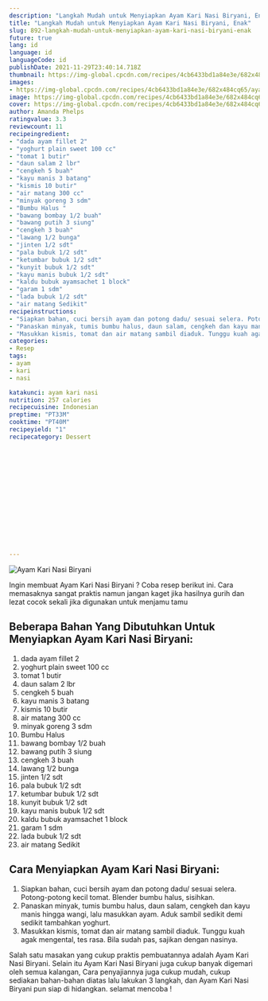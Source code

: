```yaml
---
description: "Langkah Mudah untuk Menyiapkan Ayam Kari Nasi Biryani, Enak"
title: "Langkah Mudah untuk Menyiapkan Ayam Kari Nasi Biryani, Enak"
slug: 892-langkah-mudah-untuk-menyiapkan-ayam-kari-nasi-biryani-enak
future: true
lang: id
language: id
languageCode: id
publishDate: 2021-11-29T23:40:14.718Z 
thumbnail: https://img-global.cpcdn.com/recipes/4cb6433bd1a84e3e/682x484cq65/ayam-kari-nasi-biryani-foto-resep-utama.png
images:
- https://img-global.cpcdn.com/recipes/4cb6433bd1a84e3e/682x484cq65/ayam-kari-nasi-biryani-foto-resep-utama.png
image: https://img-global.cpcdn.com/recipes/4cb6433bd1a84e3e/682x484cq65/ayam-kari-nasi-biryani-foto-resep-utama.png
cover: https://img-global.cpcdn.com/recipes/4cb6433bd1a84e3e/682x484cq65/ayam-kari-nasi-biryani-foto-resep-utama.png
author: Amanda Phelps
ratingvalue: 3.3
reviewcount: 11
recipeingredient:
- "dada ayam fillet 2"
- "yoghurt plain sweet 100 cc"
- "tomat 1 butir"
- "daun salam 2 lbr"
- "cengkeh 5 buah"
- "kayu manis 3 batang"
- "kismis 10 butir"
- "air matang 300 cc"
- "minyak goreng 3 sdm"
- "Bumbu Halus "
- "bawang bombay 1/2 buah"
- "bawang putih 3 siung"
- "cengkeh 3 buah"
- "lawang 1/2 bunga"
- "jinten 1/2 sdt"
- "pala bubuk 1/2 sdt"
- "ketumbar bubuk 1/2 sdt"
- "kunyit bubuk 1/2 sdt"
- "kayu manis bubuk 1/2 sdt"
- "kaldu bubuk ayamsachet 1 block"
- "garam 1 sdm"
- "lada bubuk 1/2 sdt"
- "air matang Sedikit"
recipeinstructions:
- "Siapkan bahan, cuci bersih ayam dan potong dadu/ sesuai selera. Potong-potong kecil tomat. Blender bumbu halus, sisihkan."
- "Panaskan minyak, tumis bumbu halus, daun salam, cengkeh dan kayu manis hingga wangi, lalu masukkan ayam. Aduk sambil sedikit demi sedikit tambahkan yoghurt."
- "Masukkan kismis, tomat dan air matang sambil diaduk. Tunggu kuah agak mengental, tes rasa. Bila sudah pas, sajikan dengan nasinya."
categories:
- Resep
tags:
- ayam
- kari
- nasi

katakunci: ayam kari nasi 
nutrition: 257 calories
recipecuisine: Indonesian
preptime: "PT33M"
cooktime: "PT40M"
recipeyield: "1"
recipecategory: Dessert


     
    
    
    
    
    
    
    
    
    
    
      
    
---
```



![Ayam Kari Nasi Biryani](https://img-global.cpcdn.com/recipes/4cb6433bd1a84e3e/682x484cq65/ayam-kari-nasi-biryani-foto-resep-utama.png)

Ingin membuat Ayam Kari Nasi Biryani ? Coba resep berikut ini. Cara memasaknya sangat praktis namun jangan kaget jika hasilnya gurih dan lezat cocok sekali jika digunakan untuk menjamu tamu

<!--inarticleads1-->

## Beberapa Bahan Yang Dibutuhkan Untuk Menyiapkan Ayam Kari Nasi Biryani:

1. dada ayam fillet 2
1. yoghurt plain sweet 100 cc
1. tomat 1 butir
1. daun salam 2 lbr
1. cengkeh 5 buah
1. kayu manis 3 batang
1. kismis 10 butir
1. air matang 300 cc
1. minyak goreng 3 sdm
1. Bumbu Halus 
1. bawang bombay 1/2 buah
1. bawang putih 3 siung
1. cengkeh 3 buah
1. lawang 1/2 bunga
1. jinten 1/2 sdt
1. pala bubuk 1/2 sdt
1. ketumbar bubuk 1/2 sdt
1. kunyit bubuk 1/2 sdt
1. kayu manis bubuk 1/2 sdt
1. kaldu bubuk ayamsachet 1 block
1. garam 1 sdm
1. lada bubuk 1/2 sdt
1. air matang Sedikit



<!--inarticleads2-->

## Cara Menyiapkan Ayam Kari Nasi Biryani:

1. Siapkan bahan, cuci bersih ayam dan potong dadu/ sesuai selera. Potong-potong kecil tomat. Blender bumbu halus, sisihkan.
1. Panaskan minyak, tumis bumbu halus, daun salam, cengkeh dan kayu manis hingga wangi, lalu masukkan ayam. Aduk sambil sedikit demi sedikit tambahkan yoghurt.
1. Masukkan kismis, tomat dan air matang sambil diaduk. Tunggu kuah agak mengental, tes rasa. Bila sudah pas, sajikan dengan nasinya.




Salah satu masakan yang cukup praktis pembuatannya adalah  Ayam Kari Nasi Biryani. Selain itu  Ayam Kari Nasi Biryani  juga cukup banyak digemari oleh semua kalangan, Cara penyajiannya juga cukup mudah, cukup sediakan bahan-bahan diatas lalu lakukan 3 langkah, dan  Ayam Kari Nasi Biryani  pun siap di hidangkan. selamat mencoba !
